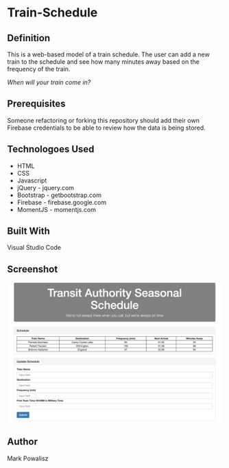 # Train-Schedule

## Definition
This is a web-based model of a train schedule. The user can add a new train to the schedule and see how many minutes away based on the frequency of the train.

*When will your train come in?*

## Prerequisites
Someone refactoring or forking this repository should add their own Firebase credentials to be able to review how the data is being stored.

## Technologoes Used
* HTML
* CSS
* Javascript
* jQuery - jquery.com
* Bootstrap - getbootstrap.com
* Firebase - firebase.google.com
* MomentJS - momentjs.com

## Built With
Visual Studio Code

## Screenshot
![alt text](assets/images/Train_Schedule.png "Train Schedule")

## Author
Mark Powalisz
